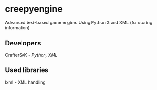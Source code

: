 # creepyengine
Advanced text-based game engine. Using Python 3 and XML (for storing information)

## Developers
CrafterSvK - *Python, XML*

## Used libraries
lxml - XML handling
